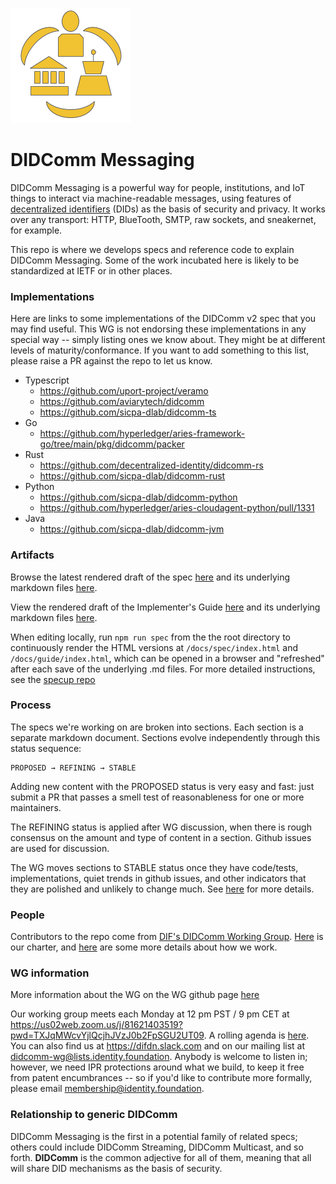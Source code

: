 [![DIDComm logo](didcomm-logo.png)](didcomm-logo.svg)

# DIDComm Messaging

DIDComm Messaging is a powerful way for people, institutions, and IoT things to interact via machine-readable messages, using features of [decentralized identifiers](https://www.w3.org/TR/did-core/) (DIDs) as the basis of security and privacy. It works over any transport: HTTP, BlueTooth, SMTP, raw sockets, and sneakernet, for example.

This repo is where we develops specs and reference code to explain DIDComm Messaging. Some of the work incubated here is likely to be standardized at IETF or in other places.

### Implementations

Here are links to some implementations of the DIDComm v2 spec that you may find useful. This WG is not endorsing these implementations in any special way -- simply listing ones we know about. They might be at different levels of maturity/conformance. If you want to add something to this list, please raise a PR against the repo to let us know.

- Typescript
  - https://github.com/uport-project/veramo
  - https://github.com/aviarytech/didcomm
  - https://github.com/sicpa-dlab/didcomm-ts
- Go
  - https://github.com/hyperledger/aries-framework-go/tree/main/pkg/didcomm/packer
- Rust
  - https://github.com/decentralized-identity/didcomm-rs
  - https://github.com/sicpa-dlab/didcomm-rust
- Python
  - https://github.com/sicpa-dlab/didcomm-python
  - https://github.com/hyperledger/aries-cloudagent-python/pull/1331
- Java
  - https://github.com/sicpa-dlab/didcomm-jvm

### Artifacts

Browse the latest rendered draft of the spec [here](https://identity.foundation/didcomm-messaging/spec/) and its underlying markdown files [here](docs/spec-files/).

View the rendered draft of the Implementer's Guide [here](https://identity.foundation/didcomm-messaging/guide/) and its underlying markdown files [here](docs/guide-files/).

When editing locally, run `npm run spec` from the the root directory to continuously render the HTML versions at `/docs/spec/index.html` and `/docs/guide/index.html`, which can be opened in a browser and "refreshed" after each save of the underlying .md files. For more detailed instructions, see the [specup repo](https://github.com/decentralized-identity/spec-up)

### Process

The specs we're working on are broken into sections. Each section is a separate markdown document. Sections evolve independently through this status sequence:

    PROPOSED → REFINING → STABLE

Adding new content with the PROPOSED status is very easy and fast: just submit a PR that passes a smell test of reasonableness for one or more maintainers.

The REFINING status is applied after WG discussion, when there is rough consensus on the amount and type of content in a section. Github issues are used for discussion.

The WG moves sections to STABLE status once they have code/tests, implementations, quiet trends in github issues, and other indicators that they are polished and unlikely to change much. See [here](https://docs.google.com/document/d/1TS4XXCtlNL9YwW-Op9alevOmhgY2RP6lFfQ3AtB6Sq8/edit) for more details.

### People

Contributors to the repo come from [DIF's DIDComm Working Group](https://medium.com/decentralized-identity/dif-starts-didcomm-working-group-9c114d9308dc). [Here](https://drive.google.com/file/d/1bZBkVrC8Fh5N16oBi2zAoqPxCTghUhpB/view) is our charter, and [here](https://docs.google.com/document/d/1a-KpG734mq-xizcNE0JAu5_1_EslXL07QGr2HYLEZFE/edit) are some more details about how we work.

### WG information

More information about the WG on the WG github page [here](https://github.com/decentralized-identity/didcomm/)

Our working group meets each Monday at 12 pm PST / 9 pm CET at https://us02web.zoom.us/j/81621403519?pwd=TXJqMWcvYjlQcjhJVzJ0b2FpSGU2UT09. A rolling agenda is [here](https://github.com/decentralized-identity/identifiers-discovery/blob/main/agenda.md). You can also find us at https://difdn.slack.com and on our mailing list at [didcomm-wg@lists.identity.foundation](mailto:didcomm-wg@lists.identity.foundation). Anybody is welcome to listen in; however, we need IPR protections around what we build, to keep it free from patent encumbrances -- so if you'd like to contribute more formally, please email [membership@identity.foundation](mailto:membership@identity.foundation).

### Relationship to generic DIDComm

DIDComm Messaging is the first in a potential family of related specs; others could include DIDComm Streaming, DIDComm Multicast, and so forth. **DIDComm** is the common adjective for all of them, meaning that all will share DID mechanisms as the basis of security.
